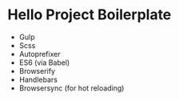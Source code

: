 # Hello Project Boilerplate

- Gulp
- Scss
- Autoprefixer
- ES6 (via Babel)
- Browserify
- Handlebars
- Browsersync (for hot reloading)

